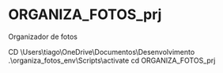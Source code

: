 # ORGANIZA_FOTOS_prj
Organizador de fotos

CD \Users\tiago\OneDrive\Documentos\Desenvolvimento
.\organiza_fotos_env\Scripts\activate
cd ORGANIZA_FOTOS_prj
